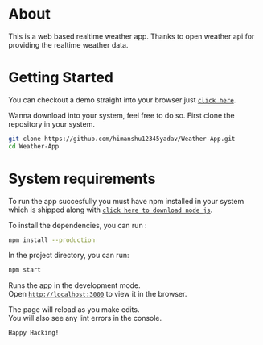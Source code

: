 # About
This is a web based realtime weather app. Thanks to open weather api for providing the realtime weather data.

# Getting Started
You can checkout a demo straight into your browser just [`click here`](https://himanshu12345yadav.github.io/Weather-App/).

Wanna download into your system, feel free to do so. First clone the repository in your system.

```bash
git clone https://github.com/himanshu12345yadav/Weather-App.git
cd Weather-App
```

# System requirements 
To run the app succesfully you must have npm installed in your system which is shipped along with [`click here to download node js`](https://nodejs.org/en/).

To install the dependencies, you can run :

```bash
npm install --production
```

In the project directory, you can run:

```bash
npm start
```

Runs the app in the development mode.<br />
Open [`http://localhost:3000`](http://localhost:3000) to view it in the browser.

The page will reload as you make edits.<br />
You will also see any lint errors in the console.

`Happy Hacking!`